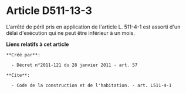 # Article D511-13-3

L'arrêté de péril pris en application de l'article L. 511-4-1 est assorti d'un délai d'exécution qui ne peut être inférieur à
un mois.

**Liens relatifs à cet article**

	**Créé par**:

	  - Décret n°2011-121 du 28 janvier 2011 - art. 57

	**Cite**:

	  - Code de la construction et de l'habitation. - art. L511-4-1

